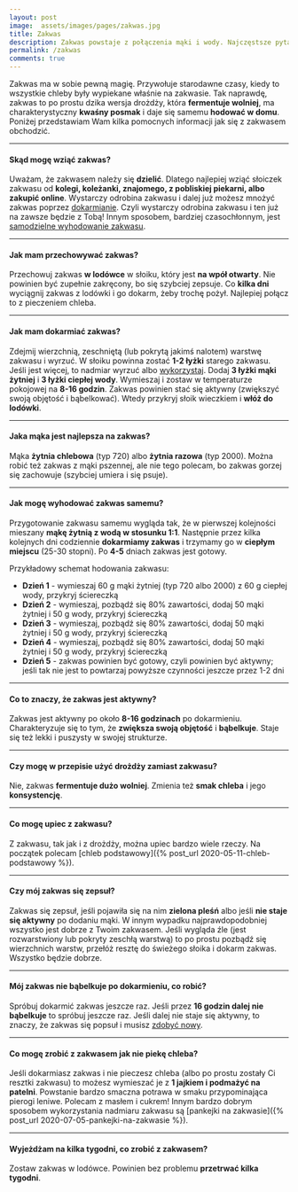 ```yaml
---
layout: post
image:  assets/images/pages/zakwas.jpg
title: Zakwas
description: Zakwas powstaje z połączenia mąki i wody. Najczęstsze pytania i odpowiedzi oraz sprawdzony sposób jak wyhodować zakwas żytni do pieczenia chleba.
permalink: /zakwas
comments: true
---
```


Zakwas ma w sobie pewną magię. Przywołuje starodawne czasy, kiedy to wszystkie chleby były wypiekane właśnie na zakwasie. Tak naprawdę, zakwas to po prostu dzika wersja drożdży, która **fermentuje wolniej**, ma charakterystyczny **kwaśny posmak** i daje się samemu **hodować w domu**. Poniżej przedstawiam Wam kilka pomocnych informacji jak się z zakwasem obchodzić.

-----

#### Skąd mogę wziąć zakwas?

Uważam, że zakwasem należy się **dzielić**. Dlatego najlepiej wziąć słoiczek zakwasu od **kolegi, koleżanki, znajomego, z pobliskiej piekarni, albo zakupić online**. Wystarczy odrobina zakwasu i dalej już możesz mnożyć zakwas poprzez [dokarmianie](#jak-mam-dokarmiać-zakwas). Czyli wystarczy odrobina zakwasu i ten już na zawsze będzie z Tobą! Innym sposobem, bardziej czasochłonnym, jest [samodzielne wyhodowanie zakwasu](#jak-mogę-wyhodować-zakwas-samemu).

-----

#### Jak mam przechowywać zakwas?

Przechowuj zakwas **w lodówce** w słoiku, który jest **na wpół otwarty**. Nie powinien być zupełnie zakręcony, bo się szybciej zepsuje. Co **kilka dni** wyciągnij zakwas z lodówki i go dokarm, żeby trochę pożył. Najlepiej połącz to z pieczeniem chleba.

-----

#### Jak mam dokarmiać zakwas?

Zdejmij wierzchnią, zeschniętą (lub pokrytą jakimś nalotem) warstwę zakwasu i wyrzuć. W słoiku powinna zostać **1-2 łyżki** starego zakwasu. Jeśli jest więcej, to nadmiar wyrzuć albo [wykorzystaj](#co-mogę-zrobić-z-zakwasem-jak-nie-piekę-chleba). Dodaj **3 łyżki mąki żytniej** i **3 łyżki ciepłej wody**. Wymieszaj i zostaw w temperaturze pokojowej na **8-16 godzin**. Zakwas powinien stać się aktywny (zwiększyć swoją objętość i bąbelkować). Wtedy przykryj słoik wieczkiem i **włóż do lodówki**.

-----

#### Jaka mąka jest najlepsza na zakwas?

Mąka **żytnia chlebowa** (typ 720) albo **żytnia razowa** (typ 2000). Można robić też zakwas z mąki pszennej, ale nie tego polecam, bo zakwas gorzej się zachowuje (szybciej umiera i się psuje).

-----

#### Jak mogę wyhodować zakwas samemu?

Przygotowanie zakwasu samemu wygląda tak, że w pierwszej kolejności mieszany **mąkę żytnią z wodą w stosunku 1:1**. Następnie przez kilka kolejnych dni codziennie **dokarmiamy zakwas** i trzymamy go w **ciepłym miejscu** (25-30 stopni). Po **4-5** dniach zakwas jest gotowy.

Przykładowy schemat hodowania zakwasu:
* **Dzień 1** - wymieszaj 60 g mąki żytniej (typ 720 albo 2000) z 60 g ciepłej wody, przykryj ściereczką
* **Dzień 2** - wymieszaj, pozbądź się 80% zawartości, dodaj 50 mąki żytniej i 50 g wody, przykryj ściereczką
* **Dzień 3** - wymieszaj, pozbądź się 80% zawartości, dodaj 50 mąki żytniej i 50 g wody, przykryj ściereczką
* **Dzień 4** - wymieszaj, pozbądź się 80% zawartości, dodaj 50 mąki żytniej i 50 g wody, przykryj ściereczką
* **Dzień 5** - zakwas powinien być gotowy, czyli powinien być aktywny; jeśli tak nie jest to powtarzaj powyższe czynności jeszcze przez 1-2 dni

-----

#### Co to znaczy, że zakwas jest aktywny?

Zakwas jest aktywny po około **8-16 godzinach** po dokarmieniu. Charakteryzuje się to tym, że **zwiększa swoją objętość** i **bąbelkuje**. Staje się też lekki i puszysty w swojej strukturze.

-----

#### Czy mogę w przepisie użyć drożdży zamiast zakwasu?

Nie, zakwas **fermentuje dużo wolniej**. Zmienia też **smak chleba** i jego **konsystencję**. 

-----

#### Co mogę upiec z zakwasu?

Z zakwasu, tak jak i z drożdży, można upiec bardzo wiele rzeczy. Na początek polecam [chleb podstawowy]({% post_url 2020-05-11-chleb-podstawowy %}).

-----

#### Czy mój zakwas się zepsuł?

Zakwas się zepsuł, jeśli pojawiła się na nim **zielona pleśń** albo jeśli **nie staje się aktywny** po dodaniu mąki. W innym wypadku najprawdopodobniej wszystko jest dobrze z Twoim zakwasem. Jeśli wygląda źle (jest rozwarstwiony lub pokryty zeschłą warstwą) to po prostu pozbądź się wierzchnich warstw, przełóż resztę do świeżego słoika i dokarm zakwas. Wszystko będzie dobrze.

-----

#### Mój zakwas nie bąbelkuje po dokarmieniu, co robić?

Spróbuj dokarmić zakwas jeszcze raz. Jeśli przez **16 godzin dalej nie bąbelkuje** to spróbuj jeszcze raz. Jeśli dalej nie staje się aktywny, to znaczy, że zakwas się popsuł i musisz [zdobyć nowy](#skąd-mogę-wziąć-zakwas).

-----

#### Co mogę zrobić z zakwasem jak nie piekę chleba?

Jeśli dokarmiasz zakwas i nie pieczesz chleba (albo po prostu zostały Ci resztki zakwasu) to możesz wymieszać je z **1 jajkiem i podmażyć na patelni**. Powstanie bardzo smaczna potrawa w smaku przypominająca pierogi leniwe. Polecam z masłem i cukrem! Innym bardzo dobrym sposobem wykorzystania nadmiaru zakwasu są [pankejki na zakwasie]({% post_url 2020-07-05-pankejki-na-zakwasie %}).

-----

#### Wyjeżdżam na kilka tygodni, co zrobić z zakwasem?

Zostaw zakwas w lodówce. Powinien bez problemu **przetrwać kilka tygodni**.